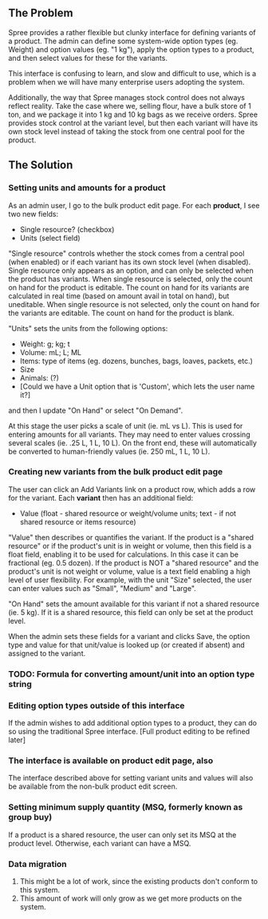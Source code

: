 ## The Problem

Spree provides a rather flexible but clunky interface for defining variants of a product. The admin can define some system-wide option types (eg. Weight) and option values (eg. "1 kg"), apply the option types to a product, and then select values for these for the variants.

This interface is confusing to learn, and slow and difficult to use, which is a problem when we will have many  enterprise users adopting the system.

Additionally, the way that Spree manages stock control does not always reflect reality. Take the case where we, selling flour, have a bulk store of 1 ton, and we package it into 1 kg and 10 kg bags as we receive orders. Spree provides stock control at the variant level, but then each variant will have its own stock level instead of taking the stock from one central pool for the product.


## The Solution

### Setting units and amounts for a product

As an admin user, I go to the bulk product edit page. For each **product**, I see two new fields:

- Single resource? (checkbox)
- Units (select field)

"Single resource" controls whether the stock comes from a central pool (when enabled) or if each variant has its own stock level (when disabled). Single resource only appears as an option, and can only be selected when the product has variants. When single resource is selected, only the count on hand for the product is editable. The count on hand for its variants are calculated in real time (based on amount avail in total on hand), but uneditable. When single resource is not selected, only the count on hand for the variants are editable. The count on hand for the product is blank.

"Units" sets the units from the following options:
* Weight: g; kg; t
* Volume: mL; L; ML
* Items: type of items (eg. dozens, bunches, bags, loaves, packets, etc.)
* Size
* Animals: (?)
* [Could we have a Unit option that is 'Custom', which lets the user name it?]

and then I update "On Hand" or select "On Demand".

At this stage the user picks a scale of unit (ie. mL vs L). This is used for entering amounts for all variants. They may need to enter values crossing several scales (ie. .25 L, 1 L, 10 L). On the front end, these will automatically be converted to human-friendly values (ie. 250 mL, 1 L, 10 L).

### Creating new variants from the bulk product edit page

The user can click an Add Variants link on a product row, which adds a row for the variant. Each **variant** then has an additional field:
- Value (float - shared resource or weight/volume units; text - if not shared resource or items resource)

"Value" then describes or quantifies the variant. If the product is a "shared resource" or if the product's unit is in weight or volume, then this field is a float field, enabling it to be used for calculations. In this case it can be fractional (eg. 0.5 dozen). If the product is NOT a "shared resource" and the product's unit is not weight or volume, value is a text field enabling a high level of user flexibility. For example, with the unit "Size" selected, the user can enter values such as "Small", "Medium" and "Large".
 
"On Hand" sets the amount available for this variant if not a shared resource (ie. 5 kg). If it is a shared resource, this field can only be set at the product level.

When the admin sets these fields for a variant and clicks Save, the option type and value for that unit/value is looked up (or created if absent) and assigned to the variant.

### TODO: Formula for converting amount/unit into an option type string


### Editing option types outside of this interface

If the admin wishes to add additional option types to a product, they can do so using the traditional Spree interface. [Full product editing to be refined later]


### The interface is available on product edit page, also

The interface described above for setting variant units and values will also be available from the non-bulk product edit screen.


### Setting minimum supply quantity (MSQ, formerly known as group buy)

If a product is a shared resource, the user can only set its MSQ at the product level. Otherwise, each variant can have a MSQ.


### Data migration

1. This might be a lot of work, since the existing products don't conform to this system.
2. This amount of work will only grow as we get more products on the system.
